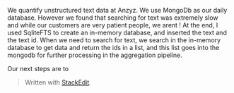 We quantify unstructured text data at Anzyz. We use MongoDb as our daily database. However we found that searching for text was extremely slow and while our customers are very patient people, we arent ! At the end, I used SqliteFTS to create an in-memory database, and inserted the text and the text id. When we need to search for text, we search in the in-memory database to get data and return the ids in a list, and this list goes into the mongodb for further processing in the aggregation pipeline.

Our next steps are to 

> Written with [StackEdit](https://stackedit.io/).
<!--stackedit_data:
eyJoaXN0b3J5IjpbMzkzMzE1OTU2LDMyNjU4ODM4LC0xOTQxMj
A1MjA5LC0zNzIxMjQxNTEsMjI1NzkwOTI2LDczMDk5ODExNl19

-->